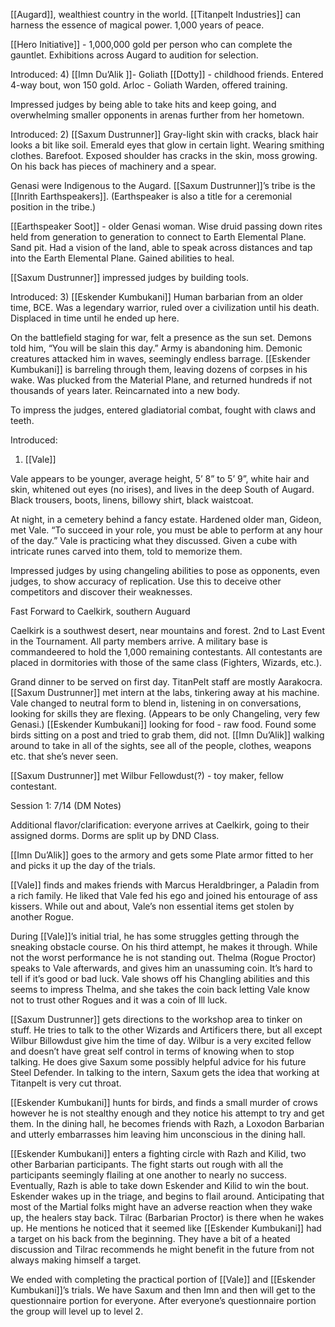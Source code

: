 [[Augard]], wealthiest country in the world.
[[Titanpelt Industries]] can harness the essence of magical power. 
1,000 years of peace.

[[Hero Initiative]] - 1,000,000 gold per person who can complete the gauntlet. Exhibitions across Augard to audition for selection. 

Introduced:
4) [[Imn Du’Alik ]]- Goliath
[[Dotty]] - childhood friends. 
Entered 4-way bout, won 150 gold.
Arloc - Goliath Warden, offered training. 

Impressed judges by being able to take hits and keep going, and overwhelming smaller opponents in arenas further from her hometown. 

Introduced: 
2) [[Saxum Dustrunner]]
Gray-light skin with cracks, black hair looks a bit like soil. Emerald eyes that glow in certain light. Wearing smithing clothes. Barefoot. Exposed shoulder has cracks in the skin, moss growing. On his back has pieces of machinery and a spear. 

Genasi were Indigenous to the Augard. [[Saxum Dustrunner]]’s tribe is the [[Inrith Earthspeakers]]. (Earthspeaker is also a title for a ceremonial position in the tribe.) 

[[Earthspeaker Soot]] - older Genasi woman. Wise druid passing down rites held from generation to generation to connect to Earth Elemental Plane. Sand pit. Had a vision of the land, able to speak across distances and tap into the Earth Elemental Plane. Gained abilities to heal. 

[[Saxum Dustrunner]] impressed judges by building tools. 

Introduced:
3) [[Eskender Kumbukani]]
Human barbarian from an older time, BCE. Was a legendary warrior, ruled over a civilization until his death. Displaced in time until he ended up here. 

On the battlefield staging for war, felt a presence as the sun set. Demons told him, “You will be slain this day.” Army is abandoning him. Demonic creatures attacked him in waves, seemingly endless barrage.
[[Eskender Kumbukani]] is barreling through them, leaving dozens of corpses in his wake. Was plucked from the Material Plane, and returned hundreds if not thousands of years later. Reincarnated into a new body. 

To impress the judges, entered gladiatorial combat, fought with claws and teeth. 

Introduced:
1) [[Vale]]

Vale appears to be younger, average height, 5’ 8” to 5’ 9”, white hair and skin, whitened out eyes (no irises), and lives in the deep South of Augard. Black trousers, boots, linens, billowy shirt, black waistcoat. 

At night, in a cemetery behind a fancy estate. Hardened older man, Gideon, met Vale. “To succeed in your role, you must be able to perform at any hour of the day.” Vale is practicing what they discussed. Given a cube with intricate runes carved into them, told to memorize them. 

Impressed judges by using changeling abilities to pose as opponents, even judges, to show accuracy of replication. Use this to deceive other competitors and discover their weaknesses. 



Fast Forward to Caelkirk, southern Auguard

Caelkirk is a southwest desert, near mountains and forest.
2nd to Last Event in the Tournament. All party members arrive. A military base is commandeered to hold the 1,000 remaining contestants. All contestants are placed in dormitories with those of the same class (Fighters, Wizards, etc.).

Grand dinner to be served on first day. TitanPelt staff are mostly Aarakocra. 
[[Saxum Dustrunner]] met intern at the labs, tinkering away at his machine. 
Vale changed to neutral form to blend in, listening in on conversations, looking for skills they are flexing. (Appears to be only Changeling, very few Genasi.) 
[[Eskender Kumbukani]] looking for food - raw food. Found some birds sitting on a post and tried to grab them, did not. 
[[Imn Du’Alik]] walking around to take in all of the sights, see all of the people, clothes, weapons etc. that she’s never seen. 


[[Saxum Dustrunner]] met Wilbur Fellowdust(?) - toy maker, fellow contestant. 

Session 1: 7/14 (DM Notes)

Additional flavor/clarification: everyone arrives at Caelkirk, going to their assigned dorms. Dorms are split up by DND Class. 

[[Imn Du’Alik]] goes to the armory and gets some Plate armor fitted to her and picks it up the day of the trials. 

[[Vale]] finds and makes friends with Marcus Heraldbringer, a Paladin from a rich family. He liked that Vale fed his ego and joined his entourage of ass kissers. While out and about, Vale’s non essential items get stolen by another Rogue.

During [[Vale]]’s initial trial, he has some struggles getting through the sneaking obstacle course. On his third attempt, he makes it through. While not the worst performance he is not standing out. Thelma (Rogue Proctor) speaks to Vale afterwards, and gives him an unassuming coin. It’s hard to tell if it’s good or bad luck. Vale shows off his Changling abilities and this seems to impress Thelma, and she takes the coin back letting Vale know not to trust other Rogues and it was a coin of Ill luck.

[[Saxum Dustrunner]] gets directions to the workshop area to tinker on stuff. He tries to talk to the other Wizards and Artificers there, but all except Wilbur Billowdust give him the time of day. Wilbur is a very excited fellow and doesn’t have great self control in terms of knowing when to stop talking. He does give Saxum some possibly helpful advice for his future Steel Defender. In talking to the intern, Saxum gets the idea that working at Titanpelt is very cut throat.

[[Eskender Kumbukani]] hunts for birds, and finds a small murder of crows however he is not stealthy enough and they notice his attempt to try and get them. In the dining hall, he becomes friends with Razh, a Loxodon Barbarian and utterly embarrasses him leaving him unconscious in the dining hall.

[[Eskender Kumbukani]] enters a fighting circle with Razh and Kilid, two other Barbarian participants. The fight starts out rough with all the participants seemingly flailing at one another to nearly no success. Eventually, Razh is able to take down Eskender and Kilid to win the bout. Eskender wakes up in the triage, and begins to flail around. Anticipating that most of the Martial folks might have an adverse reaction when they wake up, the healers stay back. Tilrac (Barbarian Proctor) is there when he wakes up. He mentions he noticed that it seemed like [[Eskender Kumbukani]] had a target on his back from the beginning. They have a bit of a heated discussion and Tilrac recommends he might benefit in the future from not always making himself a target. 

We ended with completing the practical portion of [[Vale]] and [[Eskender Kumbukani]]’s trials. We have Saxum and then Imn and then will get to the questionnaire portion for everyone. After everyone’s questionnaire portion the group will level up to level 2.

